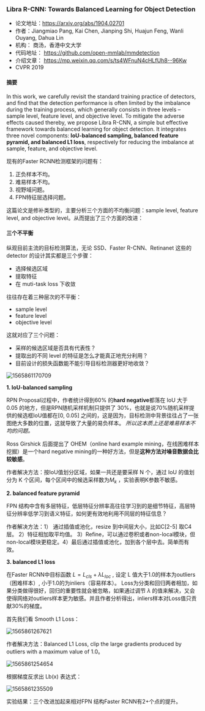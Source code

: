 ### Libra R-CNN: Towards Balanced Learning for Object Detection
- 论文地址：https://arxiv.org/abs/1904.02701
- 作者：Jiangmiao Pang, Kai Chen, Jianping Shi, Huajun Feng, Wanli Ouyang, Dahua Lin
- 机构： 商汤，香港中文大学
- 代码地址： https://github.com/open-mmlab/mmdetection
- 介绍文章： https://mp.weixin.qq.com/s/ts4WFnuN4cHLfUh8--96Kw
- CVPR 2019 

#### 摘要
In this work, we carefully revisit the standard training practice of detectors, and find that the detection performance is often limited by the imbalance during the training process, which generally consists in three levels – sample level, feature level, and objective level. To mitigate the adverse effects caused thereby, we propose Libra R-CNN, a simple but effective framework towards balanced learning for object detection. It integrates three novel components: **IoU-balanced sampling, balanced feature pyramid, and balanced L1 loss**, respectively for reducing the imbalance at sample, feature, and objective level.

现有的Faster RCNN检测框架的问题有：

1. 正负样本不均。
2. 难易样本不均。
3. 视野域问题。
4. FPN特征层选择问题。

这篇论文是修补类型的，主要分析三个方面的不均衡问题：sample level, feature level, and objective level。从而提出了三个方面的改进：

#### 三个不平衡

纵观目前主流的目标检测算法，无论 SSD、Faster R-CNN、Retinanet 这些的 detector 的设计其实都是三个步骤： 
- 选择候选区域 
- 提取特征 
- 在 muti-task loss 下收敛 

往往存在着三种层次的不平衡： 
- sample level
- feature level
- objective level 

这就对应了三个问题： 
- 采样的候选区域是否具有代表性？
- 提取出的不同 level 的特征是怎么才能真正地充分利用？
- 目前设计的损失函数能不能引导目标检测器更好地收敛？

![1565861170709](C:\Users\j00496872\Desktop\Notes\raw_images\1565861170709.png)

**1. IoU-balanced sampling**

RPN Proposal过程中，作者统计得到60% 的**hard negative**都落在 IoU 大于 0.05 的地方，但是RPN随机采样机制只提供了 30%，也就是说70%随机采样提供的候选框IoU值都在[0, 0.05] 之间的，这是因为，目标检测中背景往往占了一张图绝大多数的位置，这就导致了大量的易负样本。 *所以这本质上还是难易样本不均的问题。*

Ross Girshick 后面提出了 OHEM（online hard example mining，在线困难样本挖掘）是一个hard negative mining的一种好方法，但是**这种方法对噪音数据会比较敏感**。

作者解决方法：按IoU值划分区域，如果一共还是要采样 N 个，通过 IoU 的值划分为 K 个区间，每个区间中的候选采样数为$M_k$ ，实验表明K参数不敏感。

**2. balanced feature pyramid**

FPN 结构中含有多层特征，低层特征分辨率高往往学习到的是细节特征，高层特征分辨率低学习到语义特征，如何更有效地利用不同层的特征信息？

作者解决方法：1） 通过插值或池化，resize 到中间层大小，比如C[2-5] 取C4层。 2）特征相加取平均值。 3）Refine，可以通过卷积或者non-local模块，但non-local模块更稳定。4）最后通过插值或池化，加到各个层中去。简单而有效。

**3. balanced L1 loss**

在Faster RCNN中目标函数 $L = L_{cls}+\lambda L_{loc}$ , 设定 L 值大于1.0的样本为outliers（困难样本）, 小于1.0的为inliers（容易样本）。 Loss为分类和回归两者相加，如果分类做得很好，回归的重要性就会被忽略，如果通过调节 $\lambda$ 的值来解决，又会使得网络对outliers样本更为敏感。并且作者分析得出，inliers样本对Loss值只贡献30%的梯度。

首先我们看 Smooth L1 Loss：

![1565861267621](C:\Users\j00496872\Desktop\Notes\raw_images\1565861267621.png)

作者解决方法：Balanced L1 Loss, clip the large gradients produced by outliers with a maximum value of 1.0。

![1565861254654](C:\Users\j00496872\Desktop\Notes\raw_images\1565861254654.png)

根据梯度反求出 Lb(x) 表达式：

![1565861235509](C:\Users\j00496872\Desktop\Notes\raw_images\1565861235509.png)

实验结果：三个改进加起来相对FPN 结构Faster RCNN有2+个点的提升。